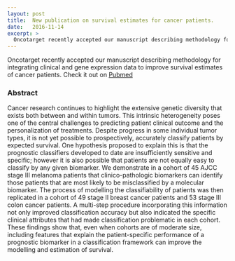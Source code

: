 ```yaml
---
layout: post
title:  New publication on survival estimates for cancer patients.
date:   2016-11-14
excerpt: >
  Oncotarget recently accepted our manuscript describing methodology for integrating clinical and gene expression data to improve survival estimates of cancer patients. 
---
```


Oncotarget recently accepted our manuscript describing methodology for integrating clinical and gene expression data to improve survival estimates of cancer patients. Check it out on <a href="https://www.ncbi.nlm.nih.gov/pubmed/27833072" target="_blank">Pubmed</a> 


### Abstract

Cancer research continues to highlight the extensive genetic diversity that exists both between and within tumors. This intrinsic heterogeneity poses one of the central challenges to predicting patient clinical outcome and the personalization of treatments. Despite progress in some individual tumor types, it is not yet possible to prospectively, accurately classify patients by expected survival. One hypothesis proposed to explain this is that the prognostic classifiers developed to date are insufficiently sensitive and specific; however it is also possible that patients are not equally easy to classify by any given biomarker. We demonstrate in a cohort of 45 AJCC stage III melanoma patients that clinico-pathologic biomarkers can identify those patients that are most likely to be misclassified by a molecular biomarker. The process of modelling the classifiability of patients was then replicated in a cohort of 49 stage II breast cancer patients and 53 stage III colon cancer patients. A multi-step procedure incorporating this information not only improved classification accuracy but also indicated the specific clinical attributes that had made classification problematic in each cohort. These findings show that, even when cohorts are of moderate size, including features that explain the patient-specific performance of a prognostic biomarker in a classification framework can improve the modelling and estimation of survival.

